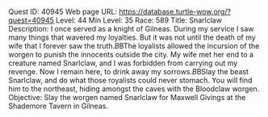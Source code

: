 Quest ID: 40945
Web page URL: https://database.turtle-wow.org/?quest=40945
Level: 44
Min Level: 35
Race: 589
Title: Snarlclaw
Description: I once served as a knight of Gilneas. During my service I saw many things that wavered my loyalties. But it was not until the death of my wife that I forever saw the truth.$B$BThe loyalists allowed the incursion of the worgen to punish the innocents outside the city. My wife met her end to a creature named Snarlclaw, and I was forbidden from carrying out my revenge. Now I remain here, to drink away my sorrows.$B$BSlay the beast Snarlclaw, and do what those royalists could never stomach. You will find him to the northeast, hiding amongst the caves with the Bloodclaw worgen.
Objective: Slay the worgen named Snarlclaw for Maxwell Givings at the Shademore Tavern in Gilneas.
